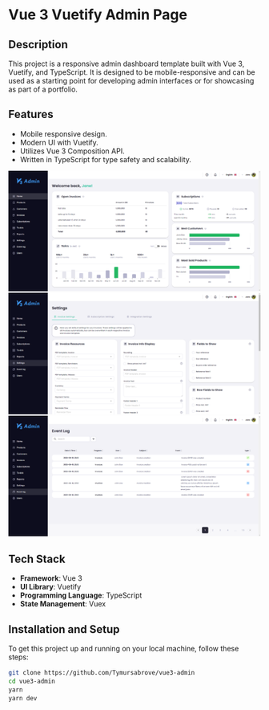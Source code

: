 # Vue 3 Vuetify Admin Page

## Description

This project is a responsive admin dashboard template built with Vue 3, Vuetify, and TypeScript. It is designed to be mobile-responsive and can be used as a starting point for developing admin interfaces or for showcasing as part of a portfolio.

<!-- ## Demo

Check out the live demo of the admin page here:

[Live Demo URL](http://your-demo-site.com) -->

## Features

- Mobile responsive design.
- Modern UI with Vuetify.
- Utilizes Vue 3 Composition API.
- Written in TypeScript for type safety and scalability.

<img src="/screenshots/Screenshot1.png" alt="screenshot1" width="700">
<img src="/screenshots/Screenshot2.png" alt="screenshot1" width="700">
<img src="/screenshots/Screenshot3.png" alt="screenshot1" width="700">

## Tech Stack

- **Framework**: Vue 3
- **UI Library**: Vuetify
- **Programming Language**: TypeScript
- **State Management**: Vuex

## Installation and Setup

To get this project up and running on your local machine, follow these steps:

```bash
git clone https://github.com/Tymursabrove/vue3-admin
cd vue3-admin
yarn
yarn dev
```
